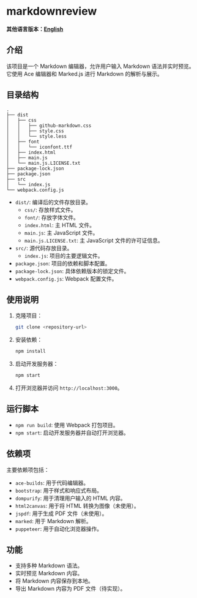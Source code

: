 # markdownreview

**其他语言版本：[English](README.md)**

## 介绍

该项目是一个 Markdown 编辑器，允许用户输入 Markdown 语法并实时预览。它使用 Ace 编辑器和 Marked.js 进行 Markdown 的解析与展示。

## 目录结构

```
.
├── dist
│   ├── css
│   │   ├── github-markdown.css
│   │   ├── style.css
│   │   └── style.less
│   ├── font
│   │   └── iconfont.ttf
│   ├── index.html
│   ├── main.js
│   └── main.js.LICENSE.txt
├── package-lock.json
├── package.json
├── src
│   └── index.js
└── webpack.config.js
```

- `dist/`: 编译后的文件存放目录。
  - `css/`: 存放样式文件。
  - `font/`: 存放字体文件。
  - `index.html`: 主 HTML 文件。
  - `main.js`: 主 JavaScript 文件。
  - `main.js.LICENSE.txt`: 主 JavaScript 文件的许可证信息。
- `src/`: 源代码存放目录。
  - `index.js`: 项目的主要逻辑文件。
- `package.json`: 项目的依赖和脚本配置。
- `package-lock.json`: 具体依赖版本的锁定文件。
- `webpack.config.js`: Webpack 配置文件。

## 使用说明

1. 克隆项目：

   ```bash
   git clone <repository-url>
   ```

2. 安装依赖：

   ```bash
   npm install
   ```

3. 启动开发服务器：

   ```bash
   npm start
   ```

4. 打开浏览器并访问 `http://localhost:3000`。

## 运行脚本

- `npm run build`: 使用 Webpack 打包项目。
- `npm start`: 启动开发服务器并自动打开浏览器。

## 依赖项

主要依赖项包括：

- `ace-builds`: 用于代码编辑器。
- `bootstrap`: 用于样式和响应式布局。
- `dompurify`: 用于清理用户输入的 HTML 内容。
- `html2canvas`: 用于将 HTML 转换为图像（未使用）。
- `jspdf`: 用于生成 PDF 文件（未使用）。
- `marked`: 用于 Markdown 解析。
- `puppeteer`: 用于自动化浏览器操作。

## 功能

- 支持多种 Markdown 语法。
- 实时预览 Markdown 内容。
- 将 Markdown 内容保存到本地。
- 导出 Markdown 内容为 PDF 文件（待实现）。
